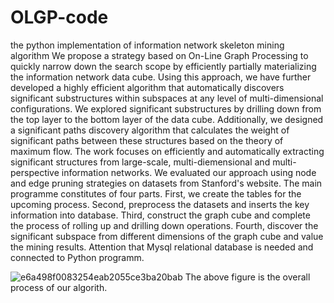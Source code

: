 # OLGP-code
the python implementation of information network skeleton mining algorithm
 We propose a strategy based on On-Line Graph Processing to quickly narrow down the search scope by efficiently partially materializing the information network data cube. Using this approach, we have further developed a highly efficient algorithm that automatically discovers significant substructures within subspaces at any level of multi-dimensional configurations. We explored significant substructures by drilling down from the top layer to the bottom layer of the data cube. Additionally, we designed a significant paths discovery algorithm that calculates the weight of significant paths between these structures based on the theory of maximum flow.
 The work focuses on efficiently and automatically extracting significant structures from large-scale, multi-diemensional and multi-perspective information networks. We evaluated our approach using node and edge pruning strategies on datasets from Stanford's website.
 The main programme constitutes of four parts. First, we create the tables for the upcoming process. Second, preprocess the datasets and inserts the key information into database. Third, construct the graph cube and complete the process of rolling up and drilling down operations. Fourth, discover the significant subspace from different dimensions of the graph cube and value the mining results.
 Attention that Mysql relational database is needed and connected to Python programm.
         
    
![e6a498f0083254eab2055ce3ba20bab](https://github.com/user-attachments/assets/0955b6a2-45fb-4369-a36c-ca0caadafd51)
The above figure is the overall process of our algorith.
